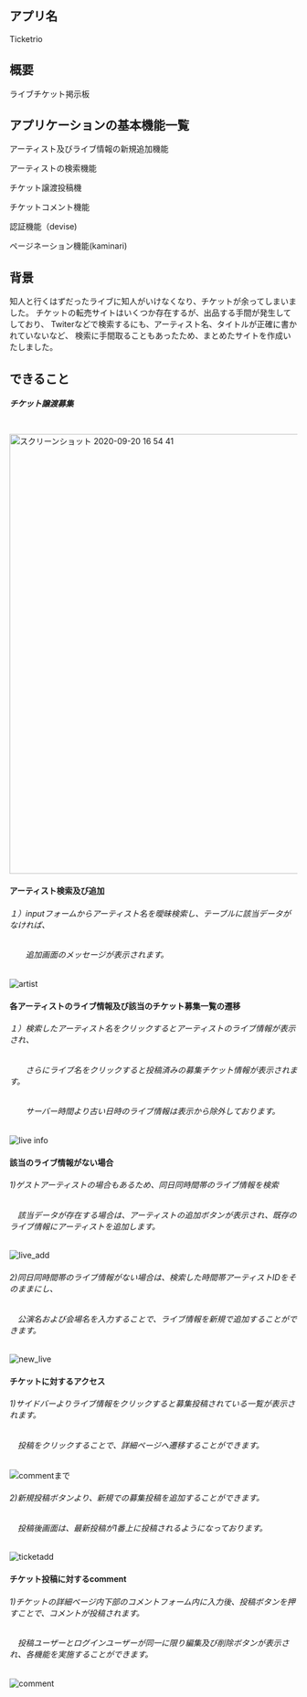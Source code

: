 ## アプリ名

Ticketrio

## 概要
ライブチケット掲示板

## アプリケーションの基本機能一覧
アーティスト及びライブ情報の新規追加機能<p>
アーティストの検索機能<p>
チケット譲渡投稿機<p>
チケットコメント機能<p>
認証機能（devise)<p>
ページネーション機能(kaminari)<p>

## 背景
知人と行くはずだったライブに知人がいけなくなり、チケットが余ってしまいました。
チケットの転売サイトはいくつか存在するが、出品する手間が発生してしており、
Twiterなどで検索するにも、アーティスト名、タイトルが正確に書かれていないなど、
検索に手間取ることもあったため、まとめたサイトを作成いたしました。
　
 
## できること
##### チケット譲渡募集 <br>
　<img width="770" alt="スクリーンショット 2020-09-20 16 54 41" src="https://user-images.githubusercontent.com/63763161/93706538-45860800-fb62-11ea-90fa-07cf5e4b3d0a.png">
 
#### アーティスト検索及び追加 <br>
###### １）inputフォームからアーティスト名を曖昧検索し、テーブルに該当データがなければ、
###### 　　追加画面のメッセージが表示されます。
   ![artist](https://user-images.githubusercontent.com/63763161/93707562-c3e6a800-fb6a-11ea-92c8-6888f83a8af7.gif)

#### 各アーティストのライブ情報及び該当のチケット募集一覧の遷移
###### １）検索したアーティスト名をクリックするとアーティストのライブ情報が表示され、
###### 　　さらにライブ名をクリックすると投稿済みの募集チケット情報が表示されます。
###### 　　サーバー時間より古い日時のライブ情報は表示から除外しております。

   ![live info](https://user-images.githubusercontent.com/63763161/93709267-02369400-fb78-11ea-8b2e-e6a701440bd0.gif)

#### 該当のライブ情報がない場合<br>
###### 1)ゲストアーティストの場合もあるため、同日同時間帯のライブ情報を検索
###### 　該当データが存在する場合は、アーティストの追加ボタンが表示され、既存のライブ情報にアーティストを追加します。
 ![live_add](https://user-images.githubusercontent.com/63763161/93711421-34042680-fb89-11ea-857e-04926969fe4d.gif)
###### 2)同日同時間帯のライブ情報がない場合は、検索した時間帯アーティストIDをそのままにし、
###### 　公演名および会場名を入力することで、ライブ情報を新規で追加することができます。
 ![new_live](https://user-images.githubusercontent.com/63763161/93711803-16848c00-fb8c-11ea-943f-b33d95cf0138.gif)


#### チケットに対するアクセス<br>
###### 1)サイドバーよりライブ情報をクリックすると募集投稿されている一覧が表示されます。
###### 　投稿をクリックすることで、詳細ページへ遷移することができます。
![commentまで](https://user-images.githubusercontent.com/63763161/93712431-d1af2400-fb90-11ea-9bd6-1c68ed986f9c.gif)
###### 2)新規投稿ボタンより、新規での募集投稿を追加することができます。
###### 　投稿後画面は、最新投稿が1番上に投稿されるようになっております。
![ticketadd](https://user-images.githubusercontent.com/63763161/93712900-99f5ab80-fb93-11ea-92ab-984a8896feb1.gif)

#### チケット投稿に対するcomment<br>
###### 1)チケットの詳細ページ内下部のコメントフォーム内に入力後、投稿ボタンを押すことで、コメントが投稿されます。
###### 　投稿ユーザーとログインユーザーが同一に限り編集及び削除ボタンが表示され、各機能を実施することができます。
![comment](https://user-images.githubusercontent.com/63763161/93713210-4ab07a80-fb95-11ea-906b-19e82a7c5296.gif)

